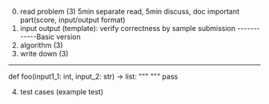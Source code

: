 0. read problem (3) 5min separate read, 5min discuss, doc important part(score, input/output format)
1. input output (template): verify correctness by sample submission
------------Basic version
2. algorithm (3)
3. write down (3)
-------------

def foo(input1_1: int, input_2: str) -> list:
  """
  """
  pass

4. test cases (example test)